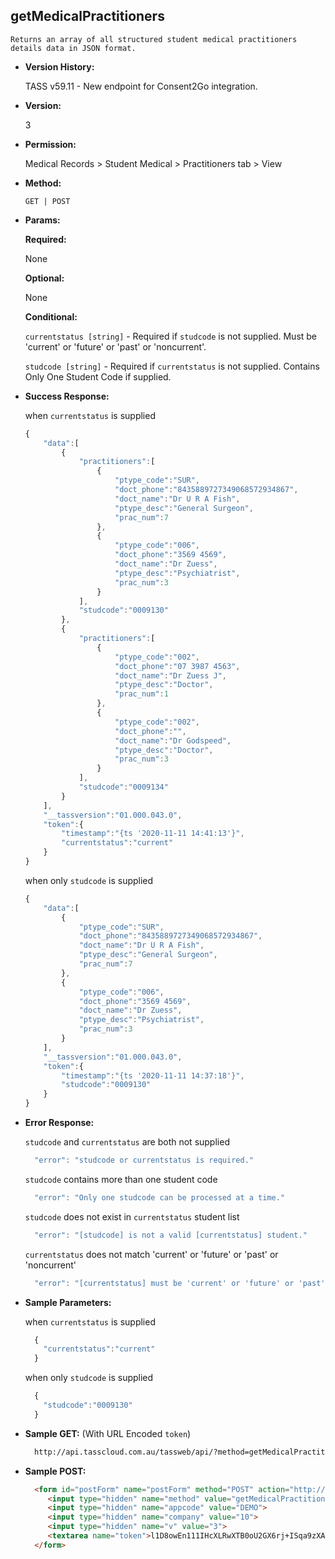 **getMedicalPractitioners**
----
	Returns an array of all structured student medical practitioners details data in JSON format.
  
* **Version History:**

  TASS v59.11 - New endpoint for Consent2Go integration.

* **Version:**

  3

* **Permission:**

  Medical Records > Student Medical > Practitioners tab > View

* **Method:**

  `GET | POST`
  
*  **Params:**

   **Required:**

   None

   **Optional:**

   None

   **Conditional:**

    `currentstatus [string]` - Required if `studcode` is not supplied. Must be 'current' or 'future' or 'past' or 'noncurrent'.
 
    `studcode [string]` - Required if `currentstatus` is not supplied. Contains Only One Student Code if supplied.

* **Success Response:**

    when `currentstatus` is supplied
    ```javascript
    {
        "data":[
            {
                "practitioners":[
                    {
                        "ptype_code":"SUR",
                        "doct_phone":"8435889727349068572934867",
                        "doct_name":"Dr U R A Fish",
                        "ptype_desc":"General Surgeon",
                        "prac_num":7
                    },
                    {
                        "ptype_code":"006",
                        "doct_phone":"3569 4569",
                        "doct_name":"Dr Zuess",
                        "ptype_desc":"Psychiatrist",
                        "prac_num":3
                    }
                ],
                "studcode":"0009130"
            },
            {
                "practitioners":[
                    {
                        "ptype_code":"002",
                        "doct_phone":"07 3987 4563",
                        "doct_name":"Dr Zuess J",
                        "ptype_desc":"Doctor",
                        "prac_num":1
                    },
                    {
                        "ptype_code":"002",
                        "doct_phone":"",
                        "doct_name":"Dr Godspeed",
                        "ptype_desc":"Doctor",
                        "prac_num":3
                    }
                ],
                "studcode":"0009134"
            }
        ],
        "__tassversion":"01.000.043.0",
        "token":{
            "timestamp":"{ts '2020-11-11 14:41:13'}",
            "currentstatus":"current"
        }
    }
    ```

    when only `studcode` is supplied
    ```javascript
    {
        "data":[
            {
                "ptype_code":"SUR",
                "doct_phone":"8435889727349068572934867",
                "doct_name":"Dr U R A Fish",
                "ptype_desc":"General Surgeon",
                "prac_num":7
            },
            {
                "ptype_code":"006",
                "doct_phone":"3569 4569",
                "doct_name":"Dr Zuess",
                "ptype_desc":"Psychiatrist",
                "prac_num":3
            }
        ],
        "__tassversion":"01.000.043.0",
        "token":{
            "timestamp":"{ts '2020-11-11 14:37:18'}",
            "studcode":"0009130"
        }
    }
    ```
 
* **Error Response:**

    `studcode` and `currentstatus` are both not supplied
    ```javascript
      "error": "studcode or currentstatus is required."
    ```

    `studcode` contains more than one student code
    ```javascript
      "error": "Only one studcode can be processed at a time."
    ```

    `studcode` does not exist in `currentstatus` student list
    ```javascript
      "error": "[studcode] is not a valid [currentstatus] student."
    ```

    `currentstatus` does not match 'current' or 'future' or 'past' or 'noncurrent'
    ```javascript
      "error": "[currentstatus] must be 'current' or 'future' or 'past' or 'noncurrent'."
    ```

* **Sample Parameters:**

    when `currentstatus` is supplied
  ```javascript
    {
      "currentstatus":"current"
    }
  ```

    when only `studcode` is supplied
  ```javascript
    {
      "studcode":"0009130"
    }
  ```

* **Sample GET:** (With URL Encoded `token`)

  ```HTML
    http://api.tasscloud.com.au/tassweb/api/?method=getMedicalPractitioners&appcode=DEMO&company=10&v=3&token=l1D8owEn111IHcXLRwXTB0oU2GX6rj%2BISqa9zXA8We3J3mwgjW5pdUvFK3%2FIZ4mJ4bMyfKTmEoup%2B3tTE9GeLQ%3D%3D
  ```
  
* **Sample POST:**

  ```HTML
    <form id="postForm" name="postForm" method="POST" action="http://api.tasscloud.com.au/tassweb/api/">
       <input type="hidden" name="method" value="getMedicalPractitioners">
       <input type="hidden" name="appcode" value="DEMO">
       <input type="hidden" name="company" value="10">
       <input type="hidden" name="v" value="3">
       <textarea name="token">l1D8owEn111IHcXLRwXTB0oU2GX6rj+ISqa9zXA8We3J3mwgjW5pdUvFK3/IZ4mJ4bMyfKTmEoup+3tTE9GeLQ==</textarea>
    </form>
  ```
